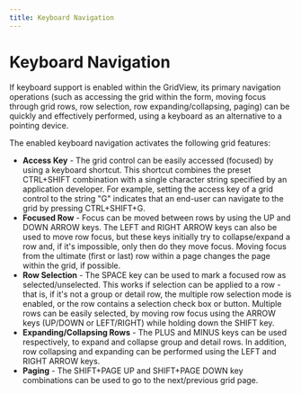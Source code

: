 ```yaml
---
title: Keyboard Navigation
---
```

# Keyboard Navigation
If keyboard support is enabled within the GridView, its primary navigation operations (such as accessing the grid within the form, moving focus through grid rows, row selection, row expanding/collapsing, paging) can be quickly and effectively performed, using a keyboard as an alternative to a pointing device.

The enabled keyboard navigation activates the following grid features:
* **Access Key** - The grid control can be easily accessed (focused) by using a keyboard shortcut. This shortcut combines the preset CTRL+SHIFT combination with a single character string specified by an application developer. For example, setting the access key of a grid control to the string "G" indicates that an end-user can navigate to the grid by pressing CTRL+SHIFT+G.
* **Focused Row** - Focus can be moved between rows by using the UP and DOWN ARROW keys. The LEFT and RIGHT ARROW keys can also be used to move row focus, but these keys initially try to collapse/expand a row and, if it's impossible, only then do they move focus. Moving focus from the ultimate (first or last) row within a page changes the page within the grid, if possible.
* **Row Selection** - The SPACE key can be used to mark a focused row as selected/unselected. This works if selection can be applied to a row - that is, if it's not a group or detail row, the multiple row selection mode is enabled, or the row contains a selection check box or button. Multiple rows can be easily selected, by moving row focus using the ARROW keys (UP/DOWN or LEFT/RIGHT) while holding down the SHIFT key.
* **Expanding/Collapsing Rows** - The PLUS and MINUS keys can be used respectively, to expand and collapse group and detail rows. In addition, row collapsing and expanding can be performed using the LEFT and RIGHT ARROW keys.
* **Paging** - The SHIFT+PAGE UP and SHIFT+PAGE DOWN key combinations can be used to go to the next/previous grid page.